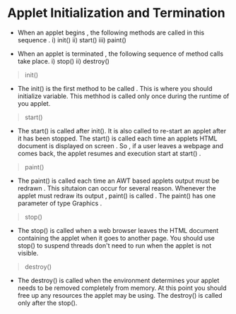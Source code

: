 
# Applet Initialization and Termination

- When an applet begins , the following methods are called in this sequence .
 i) init()
 ii) start()
 iii) paint()

 - When an applet is terminated , the following sequence of method calls take place.
 i) stop()
 ii) destroy()

 > init()

 - The init() is the first method to be called . This is where you should initialize variable. This methhod is called only once during the runtime of you applet.

 > start()
 
 - The start() is called after init(). It is also called to re-start an applet after it has been stopped. The start() is called each time an applets HTML document is displayed on screen . So , if a user leaves a webpage and comes back, the applet resumes and execution start at start() .

 > paint()

 - The paint() is called each time an AWT based applets output must be redrawn . This situtaion can occur for several reason. Whenever the applet must redraw its output , paint() is called . The paint() has one parameter of type Graphics .   

 > stop()

 - The stop() is called when a web browser leaves the HTML document containing the applet when it goes to another page. You should use stop() to suspend threads don't need to run when the applet is not visible.

 > destroy()

 - The destroy() is called when the environment determines your applet needs to be removed completely from memory. At this point you should free up any resources the applet may be using. The destroy() is called only after the stop().